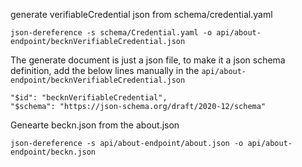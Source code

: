 generate verifiableCredential json from schema/credential.yaml

```json-dereference -s schema/Credential.yaml -o api/about-endpoint/becknVerifiableCredential.json```

The generate document is just a json file, to make it a json schema definition, add the below lines manually in the ```api/about-endpoint/becknVerifiableCredential.json```

```
"$id": "becknVerifiableCredential",
"$schema": "https://json-schema.org/draft/2020-12/schema"
```

Genearte beckn.json from the about.json

```
json-dereference -s api/about-endpoint/about.json -o api/about-endpoint/beckn.json
```